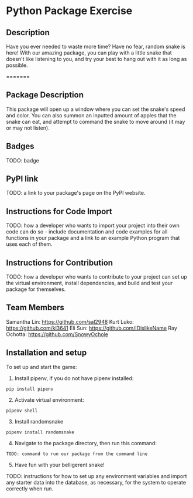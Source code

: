 # Python Package Exercise
## Description
Have you ever needed to waste more time? Have no fear, random snake is here! With our amazing package, you can play with a little snake that doesn't like listening to you, and try your best to hang out with it as long as possible.

=======
## Package Description

This package will open up a window where you can set the snake's speed and color. You can also summon an inputted amount of apples that the snake can eat, and attempt to command the snake to move around (it may or may not listen). 

## Badges
TODO: badge

## PyPI link
TODO: a link to your package's page on the PyPI website.

## Instructions for Code Import
TODO: how a developer who wants to import your project into their own code can do so - include documentation and code examples for all functions in your package and a link to an example Python program that uses each of them.

## Instructions for Contribution
TODO: how a developer who wants to contribute to your project can set up the virtual environment, install dependencies, and build and test your package for themselves.

## Team Members
Samantha Lin: https://github.com/sal2948
Kurt Luko: https://github.com/kl3641
Eli Sun: https://github.com/IDislikeName
Ray Ochotta: https://github.com/SnowyOchole

## Installation and setup

To set up and start the game:
1. Install pipenv, if you do not have pipenv installed:
```
pip install pipenv
```
2. Activate virtual environment:
```
pipenv shell
```
3. Install randomsnake
```
pipenv install randomsnake
```

4. Navigate to the package directory, then run this command:
```
TODO: command to run our package from the command line
```
5. Have fun with your belligerent snake!

TODO: instructions for how to set up any environment variables and import any starter data into the database, as necessary, for the system to operate correctly when run.
